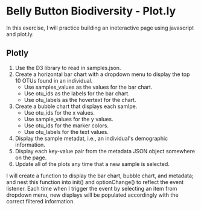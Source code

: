 # Belly Button Biodiversity - Plot.ly

In this exercise, I will practice building an ineteractive page using javascript and plot.ly.

## Plotly
1. Use the D3 library to read in samples.json.
2. Create a horizontal bar chart with a dropdown menu to display the top 10 OTUs found in an individual.
    - Use samples_values as the values for the bar chart.
    - Use otu_ids as the labels for the bar chart.
    - Use otu_labels as the hovertext for the chart.
3. Create a bubble chart that displays each samlpe.
    - Use otu_ids for the x values.
    - Use sample_values for the y values.
    - Use otu_ids for the marker colors.
    - Use otu_labels for the text values.
4. Display the sample metadat, i.e., an individual's demographic information.
5. Display each key-value pair from the metadata JSON object somewhere on the page.
6. Update all of the plots any time that a new sample is selected.


I will create a function to display the bar chart, bubble chart, and metadata; and nest this function into init() and optionChange() to reflect the event listener. Each time when I trigger the event by selecting an item from dropdown menu, new displays will be populated accordingly with the correct filtered information.
